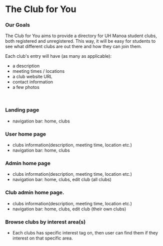 # The Club for You

### Our Goals
The Club for You aims to provide a directory for UH Manoa student clubs, both registered and unregistered. This way, it will be easy for students to see what different clubs are out there and how they can join them.

Each club's entry will have (as many as applicable): 
- a description
- meeting times / locations
- a club website URL
- contact information
- a few photos

&nbsp;

### Landing page
* navigation bar: home, clubs
### User home page
* clubs information(description, meeting time, location etc.)
* navigation bar: home, clubs
### Admin home page
* clubs information(description, meeting time, location etc.)
* navigation bar: home, clubs, edit club (all clubs)
### Club admin home page.
* clubs information(description, meeting time, location etc.)
* navigation bar: home, clubs, edit club (their own clubs)
### Browse clubs by interest area(s)
* Each clubs has specific interest tag on, then user can find them if they interest on that specific area.
